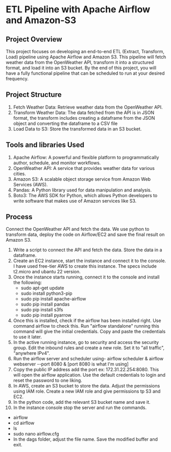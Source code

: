# ETL Pipeline with Apache Airflow and Amazon-S3

## Project Overview
This project focuses on developing an end-to-end ETL (Extract, Transform, Load) pipeline using Apache Airflow and Amazon S3. This pipeline will fetch weather data from the OpenWeather API, transform it into a structured format, and load it into an S3 bucket. By the end of this project, you will have a fully functional pipeline that can be scheduled to run at your desired frequency.

## Project Structure
1. Fetch Weather Data: Retrieve weather data from the OpenWeather API.
2. Transform Weather Data: The data fetched from the API is in JSON format, the transform includes creating a dataframe from the JSON object and converting the dataframe to a CSV file
3. Load Data to S3: Store the transformed data in an S3 bucket.

## Tools and libraries Used
1. Apache Airflow: A powerful and flexible platform to programmatically author, schedule, and monitor workflows.
2. OpenWeather API: A service that provides weather data for various cities.
3. Amazon S3: A scalable object storage service from Amazon Web Services (AWS).
4. Pandas: A Python library used for data manipulation and analysis.
5. Boto3: The AWS SDK for Python, which allows Python developers to write software that makes use of Amazon services like S3.

## Process
Connect the OpenWeather API and fetch the data. We use python to transform data, deploy the code on Airflow/EC2 and save the final result on Amazon S3.
1. Write a script to connect the API and fetch the data. Store the data in a dataframe.
2. Create an EC2 instance, start the instance and connect it to the console. I have used free-tier AWS to create this instance. The specs include t2.micro and ubantu 22 version.
3. Once the instance starts running, connect it to the console and install the following:
   - sudo apt-get update
   - sudo install python3-pip
   - sudo pip install apache-airflow
   - sudo pip install pandas
   - sudo pip install s3fs
   - sudo pip install pyarrow
4. Once this is installed, check if the airflow has been installed right. Use command airflow to check this. Run "airflow standalone" running this command will give the initial credentials. Copy and paste the credentials to use it later.
5. In the active running instance, go to security and access the security group. Edit the inbound rules and create a new role. Set it to "all traffic", "anywhere IPv4".  
7. Run the airflow server and scheduler using- airflow scheduler & airflow webserver --port 8080 & [port 8080 is what I'm using]
8. Copy the public IP address add the port ex: 172.31.22.254:8080. This will open the airflow application. Use the default credentials to login and reset the password to one liking.
9. In AWS, create an S3 bucket to store the data. Adjust the permissions using IAM role. Create a new IAM role and give permissions tp S3 and EC2.
10. In the python code, add the relevant S3 bucket name and save it.
11. In the instance console stop the server and run the commands.
   - airflow
   - cd airflow
   - ls
   - sudo nano airflow.cfg
   - In the dags folder, adjust the file name. Save the modified buffer and exit.
   
